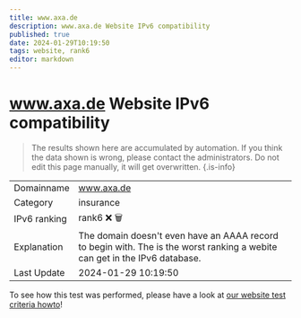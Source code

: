 ```yaml
---
title: www.axa.de
description: www.axa.de Website IPv6 compatibility
published: true
date: 2024-01-29T10:19:50
tags: website, rank6
editor: markdown
---
```


# www.axa.de Website IPv6 compatibility

> The results shown here are accumulated by automation. If you think the data shown is wrong, please contact the administrators. 
> Do not edit this page manually, it will get overwritten.
{.is-info}


|   |   |
| - | - |
| Domainname | www.axa.de
| Category | insurance |
| IPv6 ranking | rank6 :x: :wastebasket: |
| Explanation | The domain doesn't even have an AAAA record to begin with. The is the worst ranking a webite can get in the IPv6 database. |
| Last Update | 2024-01-29 10:19:50 |

To see how this test was performed, please have a look at [our website test criteria howto](/howto/testcriteria/website)!

